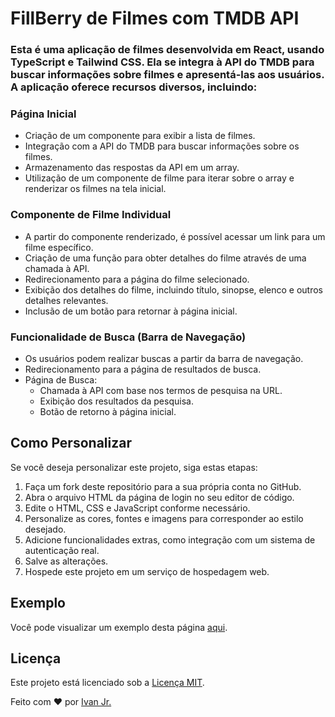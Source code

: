 
# FillBerry de Filmes com TMDB API

### Esta é uma aplicação de filmes desenvolvida em React, usando TypeScript e Tailwind CSS. Ela se integra à API do TMDB para buscar informações sobre filmes e apresentá-las aos usuários. A aplicação oferece recursos diversos, incluindo:



### Página Inicial

- Criação de um componente para exibir a lista de filmes.
- Integração com a API do TMDB para buscar informações sobre os filmes.
- Armazenamento das respostas da API em um array.
- Utilização de um componente de filme para iterar sobre o array e renderizar os filmes na tela inicial.

### Componente de Filme Individual

- A partir do componente renderizado, é possível acessar um link para um filme específico.
- Criação de uma função para obter detalhes do filme através de uma chamada à API.
- Redirecionamento para a página do filme selecionado.
- Exibição dos detalhes do filme, incluindo título, sinopse, elenco e outros detalhes relevantes.
- Inclusão de um botão para retornar à página inicial.

### Funcionalidade de Busca (Barra de Navegação)

- Os usuários podem realizar buscas a partir da barra de navegação.
- Redirecionamento para a página de resultados de busca.
- Página de Busca:
  - Chamada à API com base nos termos de pesquisa na URL.
  - Exibição dos resultados da pesquisa.
  - Botão de retorno à página inicial.

## Como Personalizar

Se você deseja personalizar este projeto, siga estas etapas:

1. Faça um fork deste repositório para a sua própria conta no GitHub.
2. Abra o arquivo HTML da página de login no seu editor de código.
3. Edite o HTML, CSS e JavaScript conforme necessário.
4. Personalize as cores, fontes e imagens para corresponder ao estilo desejado.
5. Adicione funcionalidades extras, como integração com um sistema de autenticação real.
6. Salve as alterações.
7. Hospede este projeto em um serviço de hospedagem web.

## Exemplo

Você pode visualizar um exemplo desta página [aqui](https://loopstudiobyjota.vercel.app/).

## Licença

Este projeto está licenciado sob a [Licença MIT](LICENSE).

Feito com ❤️ por [Ivan Jr.](https://github.com/ivanfrancajunior)
